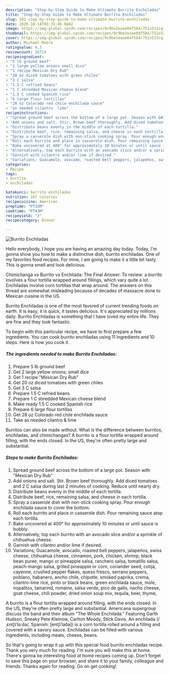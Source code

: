 ```yaml
---
description: "Step-by-Step Guide to Make Ultimate Burrito Enchiladas"
title: "Step-by-Step Guide to Make Ultimate Burrito Enchiladas"
slug: 502-step-by-step-guide-to-make-ultimate-burrito-enchiladas
date: 2020-10-14T03:33:46.668Z
image: https://img-global.cpcdn.com/recipes/9c9be2eaae04f504/751x532cq70/burrito-enchiladas-recipe-main-photo.jpg
thumbnail: https://img-global.cpcdn.com/recipes/9c9be2eaae04f504/751x532cq70/burrito-enchiladas-recipe-main-photo.jpg
cover: https://img-global.cpcdn.com/recipes/9c9be2eaae04f504/751x532cq70/burrito-enchiladas-recipe-main-photo.jpg
author: Michael Moore
ratingvalue: 4.3
reviewcount: 26724
recipeingredient:
- "5 lb ground beef"
- "2 large yellow onions small dice"
- "1 recipe Mexican Dry Rub"
- "20 oz diced tomatoes with green chiles"
- "3 C salsa"
- "1.5 C refried beans"
- "1 C shredded Mexican cheese blend"
- "1.5 C cooked Spanish rice"
- "6 large flour tortillas"
- "28 oz Colorado red chile enchilada sauce"
- "as needed cilantro  lime"
recipeinstructions:
- "Spread ground beef across the bottom of a large pot. Season with &#34;Mexican Dry Rub&#34;"
- "Add onions and salt. Stir. Brown beef thoroughly. Add diced tomatoes and 2 C salsa during last 2 minutes of cooking. Reduce until nearly dry."
- "Distribute beans evenly in the middle of each tortilla."
- "Distribute beef, rice, remaining salsa, and cheese in each tortilla."
- "Spray a casserole dish with non-stick cooking spray. Pour enough enchilada sauce to cover the bottom."
- "Roll each burrito and place in casserole dish. Pour remaining sauce atop each tortilla."
- "Bake uncovered at 400° for approximately 10 minutes or until sauce is bubbly."
- "Alternatively, top each burrito with an avocado slice and/or a sprinkle of chihuahua cheese."
- "Garnish with cilantro and/or lime if desired."
- "Variations; Guacamole, avocado, roasted bell peppers, jalapeños, swiss cheese, chihuahua cheese, cinnamon, pork, chicken, shrimp, black bean puree, mango or pineapple salsa, ranchero salsa, tomatillo salsa, peach-mango salsa, grilled pineapple or corn, coriander seed, cotija, cayenne, crushed pepper flakes, queso fresco, serrano peppers, poblano, habanero, ancho chile, chipotle, smoked paprika, crema, cilantro-lime rice, pinto or black beans, green enchilada sauce, mole, nopalitos, tamarind, romaine, salsa verde, pico de gallo, nacho cheese, goat cheese, chili powder, dried onion soup mix, tequila, beer, thyme,"
categories:
- Recipe
tags:
- burrito
- enchiladas

katakunci: burrito enchiladas 
nutrition: 167 calories
recipecuisine: American
preptime: "PT33M"
cooktime: "PT43M"
recipeyield: "2"
recipecategory: Dinner

---
```



![Burrito Enchiladas](https://img-global.cpcdn.com/recipes/9c9be2eaae04f504/751x532cq70/burrito-enchiladas-recipe-main-photo.jpg)

Hello everybody, I hope you are having an amazing day today. Today, I'm gonna show you how to make a distinctive dish, burrito enchiladas. One of my favorites food recipes. For mine, I am going to make it a little bit tasty. This is gonna smell and look delicious.

Chimichanga vs Burrito vs Enchilada: The Final Answer. To review: a burrito involves a flour tortilla wrapped around fillings, which vary quite a lot. Enchiladas involve corn tortillas that wrap around. The answers on this thread are somewhat misleading because of decades of massacre done to Mexican cuisine in the US.

Burrito Enchiladas is one of the most favored of current trending foods on earth. It is easy, it is quick, it tastes delicious. It's appreciated by millions daily. Burrito Enchiladas is something that I have loved my entire life. They are fine and they look fantastic.


To begin with this particular recipe, we have to first prepare a few ingredients. You can cook burrito enchiladas using 11 ingredients and 10 steps. Here is how you cook it.

<!--inarticleads1-->

##### The ingredients needed to make Burrito Enchiladas:

1. Prepare 5 lb ground beef
1. Get 2 large yellow onions; small dice
1. Get 1 recipe &#34;Mexican Dry Rub&#34;
1. Get 20 oz diced tomatoes with green chiles
1. Get 3 C salsa
1. Prepare 1.5 C refried beans
1. Prepare 1 C shredded Mexican cheese blend
1. Make ready 1.5 C cooked Spanish rice
1. Prepare 6 large flour tortillas
1. Get 28 oz Colorado red chile enchilada sauce
1. Take as needed cilantro &amp; lime


Burritos can also be made without. What is the difference between burritos, enchiladas, and chimichangas? A burrito is a flour tortilla wrapped around filling, with the ends closed. In the US, they&#39;re often pretty large and substantial. 

<!--inarticleads2-->

##### Steps to make Burrito Enchiladas:

1. Spread ground beef across the bottom of a large pot. Season with &#34;Mexican Dry Rub&#34;
1. Add onions and salt. Stir. Brown beef thoroughly. Add diced tomatoes and 2 C salsa during last 2 minutes of cooking. Reduce until nearly dry.
1. Distribute beans evenly in the middle of each tortilla.
1. Distribute beef, rice, remaining salsa, and cheese in each tortilla.
1. Spray a casserole dish with non-stick cooking spray. Pour enough enchilada sauce to cover the bottom.
1. Roll each burrito and place in casserole dish. Pour remaining sauce atop each tortilla.
1. Bake uncovered at 400° for approximately 10 minutes or until sauce is bubbly.
1. Alternatively, top each burrito with an avocado slice and/or a sprinkle of chihuahua cheese.
1. Garnish with cilantro and/or lime if desired.
1. Variations; Guacamole, avocado, roasted bell peppers, jalapeños, swiss cheese, chihuahua cheese, cinnamon, pork, chicken, shrimp, black bean puree, mango or pineapple salsa, ranchero salsa, tomatillo salsa, peach-mango salsa, grilled pineapple or corn, coriander seed, cotija, cayenne, crushed pepper flakes, queso fresco, serrano peppers, poblano, habanero, ancho chile, chipotle, smoked paprika, crema, cilantro-lime rice, pinto or black beans, green enchilada sauce, mole, nopalitos, tamarind, romaine, salsa verde, pico de gallo, nacho cheese, goat cheese, chili powder, dried onion soup mix, tequila, beer, thyme,


A burrito is a flour tortilla wrapped around filling, with the ends closed. In the US, they&#39;re often pretty large and substantial. Americana supergroup discuss the band and their album &#34;The Whole Enchilada.&#34; Featuring Garth Hudson, Sneaky Pete Kleinow, Carlton Moody, Stick Davis. An enchilada (/ˌɛntʃɪˈlɑːdə/, Spanish: [entʃiˈlaða]) is a corn tortilla rolled around a filling and covered with a savory sauce. Enchiladas can be filled with various ingredients, including meats, cheese, beans. 

So that's going to wrap it up with this special food burrito enchiladas recipe. Thank you very much for reading. I'm sure you will make this at home. There's gonna be interesting food at home recipes coming up. Don't forget to save this page on your browser, and share it to your family, colleague and friends. Thanks again for reading. Go on get cooking!
